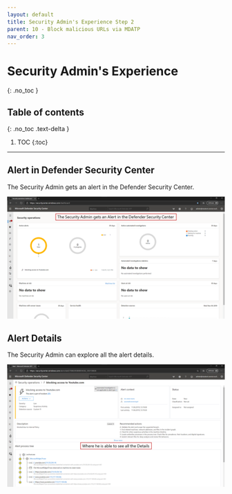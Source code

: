 ```yaml
---
layout: default
title: Security Admin's Experience Step 2
parent: 10 - Block malicious URLs via MDATP
nav_order: 3
---
```


# Security Admin's Experience
{: .no_toc }

## Table of contents
{: .no_toc .text-delta }

1. TOC
{:toc}

---

## Alert in Defender Security Center

The Security Admin gets an alert in the Defender Security Center.

![](/assets/images/scenario10/Scenario10_10.PNG "Alert in Defender Security Center")

## Alert Details

The Security Admin can explore all the alert details.

![](/assets/images/scenario10/Scenario10_11.PNG "Alert Details")